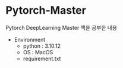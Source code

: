 # Pytorch-Master
Pytorch DeepLearning Master 책을 공부한 내용


- Environment
    - python : 3.10.12
    - OS : MacOS
    - requirement.txt